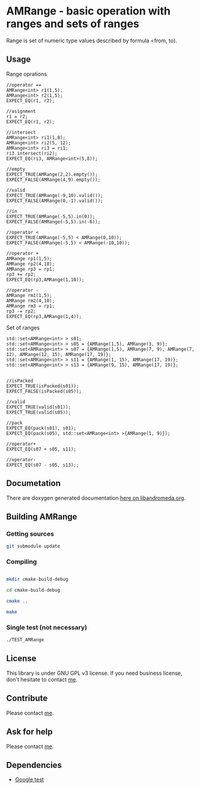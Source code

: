 # AMRange - basic operation with ranges and sets of ranges

Range is set of numeric type values described by formula <from, to).

## Usage

Range oprations


    //operator ==
    AMRange<int> r1(1,5);
    AMRange<int> r2(1,5);
    EXPECT_EQ(r1, r2);
        
    //asignment
    r1 = r2;
    EXPECT_EQ(r1, r2);

    //intersect
    AMRange<int> ri1(1,8);
    AMRange<int> ri2(5, 12);
    AMRange<int> ri3 = ri1;
    ri3.intersect(ri2);
    EXPECT_EQ(ri3, AMRange<int>(5,8));
    
    //empty
    EXPECT_TRUE(AMRange(2,2).empty());
    EXPECT_FALSE(AMRange(4,9).empty());

    //valid
    EXPECT_TRUE(AMRange(-9,10).valid());
    EXPECT_FALSE(AMRange(0,-1).valid());

    //in
    EXPECT_TRUE(AMRange(-5,5).in(0));
    EXPECT_FALSE(AMRange(-5,5).in(-6));

    //operator <
    EXPECT_TRUE(AMRange(-5,5) < AMRange(0,10));
    EXPECT_FALSE(AMRange(-5,5) < AMRange(-10,10));

    //operator +
    AMRange rp1(1,5);
    AMRange rp2(4,10);
    AMRange rp3 = rp1;
    rp3 += rp2;
    EXPECT_EQ(rp3,AMRange(1,10));

    //operator -
    AMRange rm1(1,5);
    AMRange rm2(4,10);
    AMRange rm3 = rp1;
    rp3 -= rp2;
    EXPECT_EQ(rp3,AMRange(1,4));
    
Set of ranges

    std::set<AMRange<int> > s01;
    std::set<AMRange<int> > s05 = {AMRange(1,5), AMRange(3, 9)};
    std::set<AMRange<int> > s07 = {AMRange(1,5), AMRange(7, 9), AMRange(7, 12), AMRange(12, 15), AMRange(17, 19)};
    std::set<AMRange<int> > s11 = {AMRange(1, 15), AMRange(17, 19)};
    std::set<AMRange<int> > s13 = {AMRange(9, 15), AMRange(17, 19)};


    //isPacked
    EXPECT_TRUE(isPacked(s01));
    EXPECT_FALSE(isPacked(s05));

    //valid
    EXPECT_TRUE(valid(s01));
    EXPECT_TRUE(valid(s05));

    //pack
    EXPECT_EQ(pack(s01), s01);
    EXPECT_EQ(pack(s05), std::set<AMRange<int> >{AMRange(1, 9)});

    //operator+
    EXPECT_EQ(s07 + s05, s11);

    //operator-
    EXPECT_EQ(s07 - s05, s13);;

## Documetation

There are doxygen generated documentation [here on libandromeda.org](http://libandromeda.org/amrange/latest/).

## Building AMRange

### Getting sources

```bash
git submodule update
```

### Compiling

```bash

mkdir cmake-build-debug

cd cmake-build-debug

cmake ..

make
```

### Single test (not necessary)

```bash
./TEST_AMRange
```

## License

This library is under GNU GPL v3 license. If you need business license, don't hesitate to contact [me](mailto:zdenek.skulinek\@robotea.com\?subject\=License%20for%20AMRange).

## Contribute

Please contact [me](mailto:zdenek.skulinek\@robotea.com\?subject\=License%20for%20AMRange).

## Ask for help

Please contact [me](mailto:zdenek.skulinek\@robotea.com\?subject\=Consultation).

## Dependencies

- [Google test](https://github.com/google/googletest.git)
